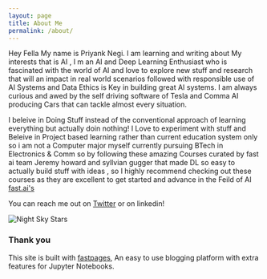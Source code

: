 ```yaml
---
layout: page
title: About Me
permalink: /about/
---
```


Hey Fella My name is Priyank Negi. I am learning and writing  about My interests that is AI , I m an AI and Deep Learning Enthusiast who is fascinated with the world of AI and love to explore new stuff and research that will  an impact in real world scenarios followed with responsible use of AI Systems and Data Ethics is Key in building great AI systems. I am always curious and awed by the self driving software of Tesla and Comma AI producing Cars that can tackle almost every situation.

I beleive in Doing Stuff instead of the conventional approach of learning everything but actually doin nothing!
I Love to experiment with stuff and Beleive in Project based learning rather than current education system only so i am not a Computer major  myself currently pursuing BTech in Electronics & Comm  so by following these amazing Courses curated by fast ai team Jeremy howard and syllvian gugger that made DL so easy to actually  build stuff with ideas , so I highly recommend checking out these courses as they are excellent to get started and advance in the Feild of AI  [fast.ai's](https://www.fast.ai/) 

You can reach me out on  [Twitter](https://twitter.com/PriyanK_7n) or on linkedin!

![]({{site.baseurl}}/images/unsplash.jpg "Night Sky Stars")


### Thank you 

This site is built with [fastpages](https://github.com/fastai/fastpages), An easy to use blogging platform with extra features for Jupyter Notebooks.
